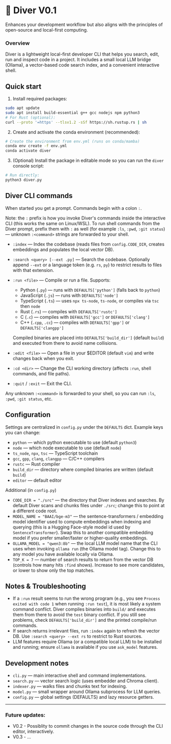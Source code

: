 # 🐬 Diver V0.1
Enhances your development workflow but also aligns with the principles of open-source and local-first computing.

### Overview

Diver is a lightweight local-first developer CLI that helps you search, edit, run and inspect code in a project. It includes a small local LLM bridge (Ollama), a vector-based code search index, and a convenient interactive shell.

## Quick start

1. Install required packages:

```bash
sudo apt update
sudo apt install build-essential g++ gcc nodejs npm python3
# For Rust (optional):
curl --proto '=https' --tlsv1.2 -sSf https://sh.rustup.rs | sh
```

2. Create and activate the conda environment (recommended):

```bash
# Create the environment from env.yml (runs on conda/mamba)
conda env create -f env.yml
conda activate diver
```

3. (Optional) Install the package in editable mode so you can run the `diver` console script:

```bash
# Run directly: 
python3 diver.py
```

## Diver CLI commands

When started you get a prompt. Commands begin with a colon `:`.

Note: the `:` prefix is how you invoke Diver's commands inside the interactive CLI (this works the same on Linux/WSL). To run shell commands from the Diver prompt, prefix them with `:` as well (for example `:ls`, `:pwd`, `:git status`) — unknown `:<command>` strings are forwarded to your shell.

- `:index` — Index the codebase (reads files from `config.CODE_DIR`, creates embeddings and populates the local vector DB).
- `:search <query> [--ext .py]` — Search the codebase. Optionally append `--ext` or a language token (e.g. `rs`, `py`) to restrict results to files with that extension.
- `:run <file>` — Compile or run a file. Supports:
	- Python (`.py`) — runs with `DEFAULTS['python']` (falls back to `python`)
	- JavaScript (`.js`) — runs with `DEFAULTS['node']`
	- TypeScript (`.ts`) — uses `npx ts-node`, `ts-node`, or compiles via `tsc` then `node`
	- Rust (`.rs`) — compiles with `DEFAULTS['rustc']`
	- C (`.c`) — compiles with `DEFAULTS['gcc']` or `DEFAULTS['clang']`
	- C++ (`.cpp`, `.cc`) — compiles with `DEFAULTS['gpp']` or `DEFAULTS['clangpp']`

	Compiled binaries are placed into `DEFAULTS['build_dir']` (default `build`) and executed from there to avoid name collisions.

- `:edit <file>` — Open a file in your $EDITOR (default `vim`) and write changes back when you exit.
- `:cd <dir>` — Change the CLI working directory (affects `:run`, shell commands, and file paths).
- `:quit` / `:exit` — Exit the CLI.

Any unknown `:<command>` is forwarded to your shell, so you can run `:ls`, `:pwd`, `:git status`, etc.


## Configuration

Settings are centralized in `config.py` under the `DEFAULTS` dict. Example keys you can change:

- `python` — which python executable to use (default `python3`)
- `node` — which node executable to use (default `node`)
- `ts_node`, `npx`, `tsc` — TypeScript toolchain
- `gcc`, `gpp`, `clang`, `clangpp` — C/C++ compilers
- `rustc` — Rust compiler
- `build_dir` — directory where compiled binaries are written (default `build`)
- `editor` — default editor 

Additional (in `config.py`)

- `CODE_DIR = "./src"` — the directory that Diver indexes and searches. By default Diver scans and chunks files under `./src`; change this to point at a different code root.
- `MODEL_NAME = "BAAI/bge-m3"` — the sentence-transformers / embedding model identifier used to compute embeddings when indexing and querying (this is a Hugging Face-style model id used by `SentenceTransformer`). Swap this to another compatible embedding model if you prefer smaller/faster or higher-quality embeddings.
- `OLLAMA_MODEL = "qwen3:8b"` — the local LLM model name that the CLI uses when invoking `ollama run` (the Ollama model tag). Change this to any model you have available locally via Ollama.
- `TOP_K = 7` — number of search results to return from the vector DB (controls how many hits `:find` shows). Increase to see more candidates, or lower to show only the top matches.


## Notes & Troubleshooting

- If a `:run` result seems to run the wrong program (e.g., you see `Process exited with code 1` when running `:run test`), it is most likely a system command conflict. Diver compiles binaries into `build/` and executes them from there to avoid the `test` binary conflict. If you still see problems, check `DEFAULTS['build_dir']` and the printed compile/run commands.
- If search returns irrelevant files, run `:index` again to refresh the vector DB. Use `:search <query> --ext rs` to restrict to Rust sources.
- LLM features require Ollama (or a compatible local LLM) to be installed and running; ensure `ollama` is available if you use `ask_model` features.

## Development notes

- `cli.py` — main interactive shell and command implementations.
- `search.py` — vector search logic (uses embedder and Chroma client).
- `indexer.py` — walks files and chunks text for indexing.
- `model.py` — small wrapper around Ollama subprocess for LLM queries.
- `config.py` — global settings (DEFAULTS) and lazy resource getters.

----
### Future updates:
- V0.2 - Possiblity to commit changes in the source code through the CLI editor, interactively.
- V0.3 - ...


